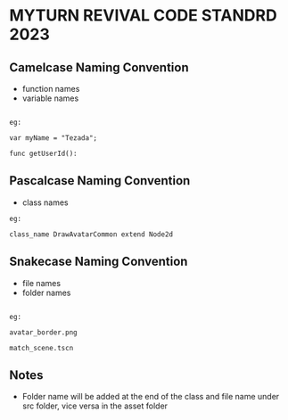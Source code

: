 # MYTURN REVIVAL CODE STANDRD 2023

## Camelcase Naming Convention

- function names
- variable names

```

eg:

var myName = "Tezada";

func getUserId():

```

## Pascalcase Naming Convention

- class names

```
eg:

class_name DrawAvatarCommon extend Node2d

```

## Snakecase Naming Convention

- file names
- folder names

```

eg:

avatar_border.png

match_scene.tscn

```

## Notes

- Folder name will be added at the end of the class and file name under src folder, vice versa in the asset folder
